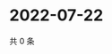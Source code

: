 # 2022-07-22

共 0 条

<!-- BEGIN WEIBO -->
<!-- 最后更新时间 Fri Jul 22 2022 14:21:47 GMT+0800 (China Standard Time) -->

<!-- END WEIBO -->
